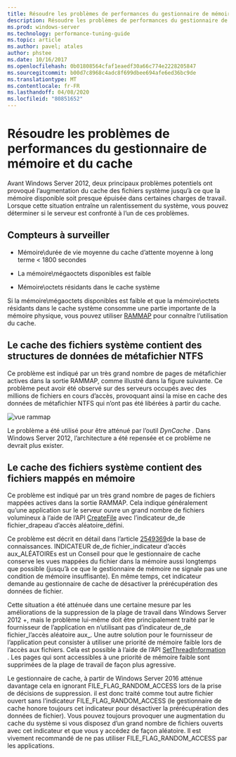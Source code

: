 ```yaml
---
title: Résoudre les problèmes de performances du gestionnaire de mémoire et du cache
description: Résoudre les problèmes de performances du gestionnaire de cache et de mémoire sur Windows Server 16
ms.prod: windows-server
ms.technology: performance-tuning-guide
ms.topic: article
ms.author: pavel; atales
author: phstee
ms.date: 10/16/2017
ms.openlocfilehash: 0b01808564cfaf1eaedf30a66c774e2228205847
ms.sourcegitcommit: b00d7c8968c4adc8f699dbee694afe6ed36bc9de
ms.translationtype: MT
ms.contentlocale: fr-FR
ms.lasthandoff: 04/08/2020
ms.locfileid: "80851652"
---
```

# <a name="troubleshoot-cache-and-memory-manager-performance-issues"></a>Résoudre les problèmes de performances du gestionnaire de mémoire et du cache

Avant Windows Server 2012, deux principaux problèmes potentiels ont provoqué l’augmentation du cache des fichiers système jusqu’à ce que la mémoire disponible soit presque épuisée dans certaines charges de travail. Lorsque cette situation entraîne un ralentissement du système, vous pouvez déterminer si le serveur est confronté à l’un de ces problèmes.


## <a name="counters-to-monitor"></a>Compteurs à surveiller

-   Mémoire\\durée de vie moyenne du cache d’attente moyenne à long terme &lt; 1800 secondes

-   La mémoire\\mégaoctets disponibles est faible

-   Mémoire\\octets résidants dans le cache système

Si la mémoire\\mégaoctets disponibles est faible et que la mémoire\\octets résidants dans le cache système consomme une partie importante de la mémoire physique, vous pouvez utiliser [RAMMAP](https://technet.microsoft.com/sysinternals/ff700229.aspx) pour connaître l’utilisation du cache.

## <a name="system-file-cache-contains-ntfs-metafile-data-structures"></a>Le cache des fichiers système contient des structures de données de métafichier NTFS


Ce problème est indiqué par un très grand nombre de pages de métafichier actives dans la sortie RAMMAP, comme illustré dans la figure suivante. Ce problème peut avoir été observé sur des serveurs occupés avec des millions de fichiers en cours d’accès, provoquant ainsi la mise en cache des données de métafichier NTFS qui n’ont pas été libérées à partir du cache.

![vue rammap](../../media/perftune-guide-rammap.png)

Le problème a été utilisé pour être atténué par l’outil *DynCache* . Dans Windows Server 2012, l’architecture a été repensée et ce problème ne devrait plus exister.

## <a name="system-file-cache-contains-memory-mapped-files"></a>Le cache des fichiers système contient des fichiers mappés en mémoire


Ce problème est indiqué par un très grand nombre de pages de fichiers mappées actives dans la sortie RAMMAP. Cela indique généralement qu’une application sur le serveur ouvre un grand nombre de fichiers volumineux à l’aide de l’API [CreateFile](https://msdn.microsoft.com/library/windows/desktop/aa363858.aspx) avec l’indicateur de\_de fichier\_drapeau d’accès aléatoire\_défini.

Ce problème est décrit en détail dans l’article [2549369](https://support.microsoft.com/default.aspx?scid=kb;en-US;2549369)de la base de connaissances. INDICATEUR de\_de fichier\_indicateur d’accès aux\_ALÉATOIREs est un Conseil pour que le gestionnaire de cache conserve les vues mappées du fichier dans la mémoire aussi longtemps que possible (jusqu’à ce que le gestionnaire de mémoire ne signale pas une condition de mémoire insuffisante). En même temps, cet indicateur demande au gestionnaire de cache de désactiver la prérécupération des données de fichier.

Cette situation a été atténuée dans une certaine mesure par les améliorations de la suppression de la plage de travail dans Windows Server 2012 +, mais le problème lui-même doit être principalement traité par le fournisseur de l’application en n’utilisant pas d’indicateur de\_de fichier\_l’accès aléatoire aux\_. Une autre solution pour le fournisseur de l’application peut consister à utiliser une priorité de mémoire faible lors de l’accès aux fichiers. Cela est possible à l’aide de l’API [SetThreadInformation](https://msdn.microsoft.com/library/windows/desktop/hh448390.aspx) . Les pages qui sont accessibles à une priorité de mémoire faible sont supprimées de la plage de travail de façon plus agressive.

Le gestionnaire de cache, à partir de Windows Server 2016 atténue davantage cela en ignorant FILE_FLAG_RANDOM_ACCESS lors de la prise de décisions de suppression. il est donc traité comme tout autre fichier ouvert sans l’indicateur FILE_FLAG_RANDOM_ACCESS (le gestionnaire de cache honore toujours cet indicateur pour désactiver la prérécupération des données de fichier). Vous pouvez toujours provoquer une augmentation du cache du système si vous disposez d’un grand nombre de fichiers ouverts avec cet indicateur et que vous y accédez de façon aléatoire. Il est vivement recommandé de ne pas utiliser FILE_FLAG_RANDOM_ACCESS par les applications.

